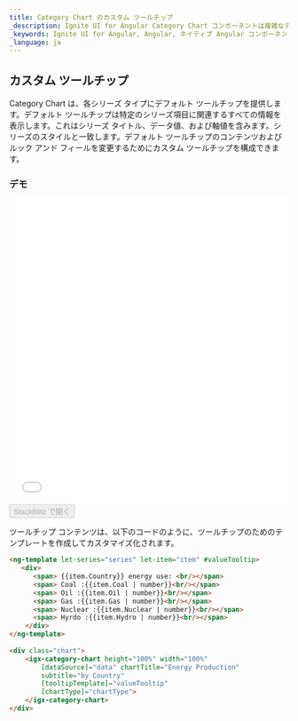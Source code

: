 ```yaml
---
title: Category Chart のカスタム ツールチップ
_description: Ignite UI for Angular Category Chart コンポーネントは複雑なデータ ビジュアライゼーションを API によって簡素化できます。ユーザーがデータのコレクションまたはコレクションのグループにバインドし、データを指定するプロパティを設定後、チャート コントロールが残りの作業を処理します。
_keywords: Ignite UI for Angular, Angular, ネイティブ Angular コンポーネント スィート, ネイティブ Angular コントロール, ネイティブ Angular コンポーネント, ネイティブ Angular コンポーネント ライブラリ, Angular チャート, Angular チャート コントロール, Angular チャート例, Angular チャート コンポーネント, Angular Category Chart
_language: ja
---
```

## カスタム ツールチップ

Category Chart は、各シリーズ タイプにデフォルト ツールチップを提供します。デフォルト ツールチップは特定のシリーズ項目に関連するすべての情報を表示します。これはシリーズ タイトル、データ値、および軸値を含みます。シリーズのスタイルと一致します。デフォルト ツールチップのコンテンツおよびルック アンド フィールを変更するためにカスタム ツールチップを構成できます。

### デモ

<div class="sample-container loading" style="height: 550px">
    <iframe id="category-chart-custom-tooltips-sample-iframe" src='{environment:demosBaseUrl}/charts/category-chart-custom-tooltips-sample' width="100%" height="100%" seamless="" frameBorder="0" onload="onSampleIframeContentLoaded(this);"></iframe>
</div>
<div>
    <button data-localize="stackblitz" disabled class="stackblitz-btn"   data-iframe-id="category-chart-custom-tooltips-sample-iframe" data-demos-base-url="{environment:demosBaseUrl}">StackBlitz で開く
    </button>
</div>

<div class="divider--half"></div>

ツールチップ コンテンツは、以下のコードのように、ツールチップのためのテンプレートを作成してカスタマイズ化されます。
 
```html
<ng-template let-series="series" let-item="item" #valueTooltip>
   <div>
      <span> {{item.Country}} energy use: <br/></span>
      <span> Coal :{{item.Coal | number}}<br/></span>
      <span> Oil :{{item.Oil | number}}<br/></span>
      <span> Gas :{{item.Gas | number}}<br/></span>
      <span> Nuclear :{{item.Nuclear | number}}<br/></span>
      <span> Hyrdo :{{item.Hydro | number}}<br/></span>
    </div>
</ng-template>
    
<div class="chart">
    <igx-category-chart height="100%" width="100%"
        [dataSource]="data" chartTitle="Energy Production"
        subtitle="by Country"
        [tooltipTemplate]="valueTooltip"
        [chartType]="chartType">
    </igx-category-chart>
</div>
```

